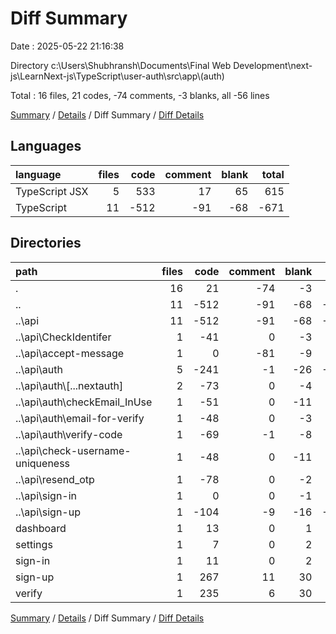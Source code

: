 # Diff Summary

Date : 2025-05-22 21:16:38

Directory c:\\Users\\Shubhransh\\Documents\\Final Web Development\\next-js\\LearnNext-js\\TypeScript\\user-auth\\src\\app\\(auth)

Total : 16 files,  21 codes, -74 comments, -3 blanks, all -56 lines

[Summary](results.md) / [Details](details.md) / Diff Summary / [Diff Details](diff-details.md)

## Languages
| language | files | code | comment | blank | total |
| :--- | ---: | ---: | ---: | ---: | ---: |
| TypeScript JSX | 5 | 533 | 17 | 65 | 615 |
| TypeScript | 11 | -512 | -91 | -68 | -671 |

## Directories
| path | files | code | comment | blank | total |
| :--- | ---: | ---: | ---: | ---: | ---: |
| . | 16 | 21 | -74 | -3 | -56 |
| .. | 11 | -512 | -91 | -68 | -671 |
| ..\\api | 11 | -512 | -91 | -68 | -671 |
| ..\\api\\CheckIdentifer | 1 | -41 | 0 | -3 | -44 |
| ..\\api\\accept-message | 1 | 0 | -81 | -9 | -90 |
| ..\\api\\auth | 5 | -241 | -1 | -26 | -268 |
| ..\\api\\auth\\[...nextauth] | 2 | -73 | 0 | -4 | -77 |
| ..\\api\\auth\\checkEmail_InUse | 1 | -51 | 0 | -11 | -62 |
| ..\\api\\auth\\email-for-verify | 1 | -48 | 0 | -3 | -51 |
| ..\\api\\auth\\verify-code | 1 | -69 | -1 | -8 | -78 |
| ..\\api\\check-username-uniqueness | 1 | -48 | 0 | -11 | -59 |
| ..\\api\\resend_otp | 1 | -78 | 0 | -2 | -80 |
| ..\\api\\sign-in | 1 | 0 | 0 | -1 | -1 |
| ..\\api\\sign-up | 1 | -104 | -9 | -16 | -129 |
| dashboard | 1 | 13 | 0 | 1 | 14 |
| settings | 1 | 7 | 0 | 2 | 9 |
| sign-in | 1 | 11 | 0 | 2 | 13 |
| sign-up | 1 | 267 | 11 | 30 | 308 |
| verify | 1 | 235 | 6 | 30 | 271 |

[Summary](results.md) / [Details](details.md) / Diff Summary / [Diff Details](diff-details.md)